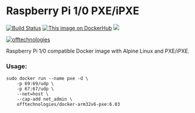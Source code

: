 # Raspberry Pi 1/0 PXE/iPXE

[![Build Status](https://travis-ci.org/offtechnologies/docker-arm32v6-pxe.svg?branch=master)](travis-ci.org/offtechnologies/docker-arm32v6-pxe)
[![This image on DockerHub](https://img.shields.io/docker/pulls/offtechnologies/docker-arm32v6-pxe.svg)](https://hub.docker.com/r/offtechnologies/docker-arm32v6-pxe/)
[![](https://images.microbadger.com/badges/image/offtechnologies/docker-arm32v6-pxe.svg)](https://microbadger.com/images/offtechnologies/docker-arm32v6-pxe "Get your own image badge on microbadger.com")

[offtechurl]: https://offtechnologies.gthub.io

[![offtechnologies](https://offtechnologies.github.io/images/logo150.png)][offtechurl]

Raspberry Pi 1/0 compatible Docker image with Alpine Linux and PXE/iPXE.

### Usage:

```
sudo docker run --name pxe -d \
    -p 69:69/udp \
    -p 67:67/udp \
    --net=host \
    --cap-add net_admin \
    offtechnologies/docker-arm32v6-pxe:6.03
```
